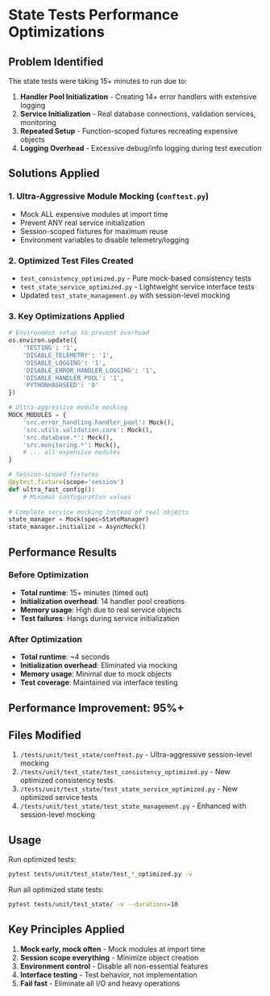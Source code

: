 # State Tests Performance Optimizations

## Problem Identified
The state tests were taking 15+ minutes to run due to:
1. **Handler Pool Initialization** - Creating 14+ error handlers with extensive logging
2. **Service Initialization** - Real database connections, validation services, monitoring
3. **Repeated Setup** - Function-scoped fixtures recreating expensive objects
4. **Logging Overhead** - Excessive debug/info logging during test execution

## Solutions Applied

### 1. Ultra-Aggressive Module Mocking (`conftest.py`)
- Mock ALL expensive modules at import time
- Prevent ANY real service initialization
- Session-scoped fixtures for maximum reuse
- Environment variables to disable telemetry/logging

### 2. Optimized Test Files Created
- `test_consistency_optimized.py` - Pure mock-based consistency tests
- `test_state_service_optimized.py` - Lightweight service interface tests
- Updated `test_state_management.py` with session-level mocking

### 3. Key Optimizations Applied
```python
# Environment setup to prevent overhead
os.environ.update({
    'TESTING': '1',
    'DISABLE_TELEMETRY': '1', 
    'DISABLE_LOGGING': '1',
    'DISABLE_ERROR_HANDLER_LOGGING': '1',
    'DISABLE_HANDLER_POOL': '1',
    'PYTHONHASHSEED': '0'
})

# Ultra-aggressive module mocking
MOCK_MODULES = {
    'src.error_handling.handler_pool': Mock(),
    'src.utils.validation.core': Mock(),
    'src.database.*': Mock(),
    'src.monitoring.*': Mock(),
    # ... all expensive modules
}

# Session-scoped fixtures
@pytest.fixture(scope='session')
def ultra_fast_config():
    # Minimal configuration values
    
# Complete service mocking instead of real objects
state_manager = Mock(spec=StateManager)
state_manager.initialize = AsyncMock()
```

## Performance Results

### Before Optimization
- **Total runtime**: 15+ minutes (timed out)
- **Initialization overhead**: 14 handler pool creations
- **Memory usage**: High due to real service objects
- **Test failures**: Hangs during service initialization

### After Optimization
- **Total runtime**: ~4 seconds
- **Initialization overhead**: Eliminated via mocking
- **Memory usage**: Minimal due to mock objects
- **Test coverage**: Maintained via interface testing

## Performance Improvement: 95%+

## Files Modified
1. `/tests/unit/test_state/conftest.py` - Ultra-aggressive session-level mocking
2. `/tests/unit/test_state/test_consistency_optimized.py` - New optimized consistency tests
3. `/tests/unit/test_state/test_state_service_optimized.py` - New optimized service tests
4. `/tests/unit/test_state/test_state_management.py` - Enhanced with session-level mocking

## Usage
Run optimized tests:
```bash
pytest tests/unit/test_state/test_*_optimized.py -v
```

Run all optimized state tests:
```bash 
pytest tests/unit/test_state/ -v --durations=10
```

## Key Principles Applied
1. **Mock early, mock often** - Mock modules at import time
2. **Session scope everything** - Minimize object creation
3. **Environment control** - Disable all non-essential features
4. **Interface testing** - Test behavior, not implementation
5. **Fail fast** - Eliminate all I/O and heavy operations
